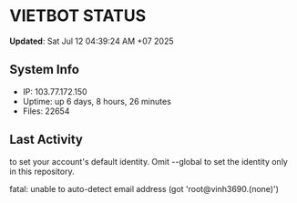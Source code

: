 # VIETBOT STATUS
**Updated**: Sat Jul 12 04:39:24 AM +07 2025

## System Info
- IP: 103.77.172.150
- Uptime: up 6 days, 8 hours, 26 minutes
- Files: 22654

## Last Activity

to set your account's default identity.
Omit --global to set the identity only in this repository.

fatal: unable to auto-detect email address (got 'root@vinh3690.(none)')
